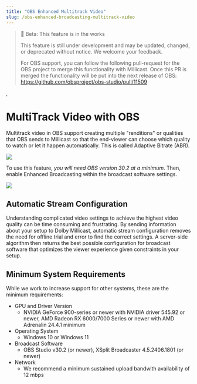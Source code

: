 ```yaml
---
title: "OBS Enhanced Multitrack Video"
slug: /obs-enhanced-broadcasting-multitrack-video
---
```

> 🚧 Beta: This feature is in the works
> 
> This feature is still under development and may be updated, changed, or deprecated without notice.  We welcome your feedback.
> 
> For OBS support, you can follow the following pull-request for the OBS project to merge this functionality with Millicast.  Once this PR is merged the functionality will be put into the next release of OBS: https://github.com/obsproject/obs-studio/pull/11509

, 

# MultiTrack Video with OBS

Multitrack video in OBS support creating multiple "renditions" or qualities that OBS sends to Millicast so that the end-viewer can choose which quality to watch or let it happen automatically.  This is called Adaptive Bitrate (ABR).


![](/img/millicast/842826436d56486b6a0a14b06bbcda1958658d3cfa5d010236934915-abr.png)



To use this feature, _you will need OBS version 30.2 at a minimum_.  Then, enable Enhanced Broadcasting within the broadcast software settings.


![](/img/millicast/7850cb180ea40539c6c3c9755d788a26911d7131aeaf6ca760e0601b-obs-multi-track-video.png)



## Automatic Stream Configuration

Understanding complicated video settings to achieve the highest video quality can be time consuming and frustrating. By sending information about your setup to Dolby Millicast, automatic stream configuration removes the need for offline trial and error to find the correct settings. A server-side algorithm then returns the best possible configuration for broadcast software that optimizes the viewer experience given constraints in your setup.

## Minimum System Requirements

While we work to increase support for other systems, these are the minimum requirements:

- GPU and Driver Version
  - NVIDIA GeForce 900-series or newer with NVIDIA driver 545.92 or newer, AMD Radeon RX 6000/7000 Series or newer with AMD Adrenalin 24.4.1 minimum
- Operating System
  - Windows 10 or Windows 11
- Broadcast Software
  - OBS Studio v30.2 (or newer), XSplit Broadcaster 4.5.2406.1801 (or newer)
- Network
  - We recommend a minimum sustained upload bandwith availability of 12 mbps
